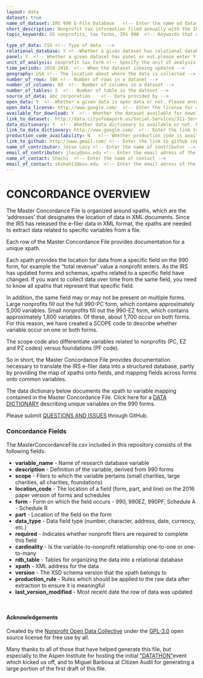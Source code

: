 ```yaml
---
layout: data  
dataset: true
name_of_dataset: IRS 990 E-File Database   <!-- Enter the name od dataset --> 
short_description: Nonprofit tax information filed annually with the IRS covering finances, program statements, governance, employement, and other topics.   <!-- Description of the dataset, what is the dataset all about  -->
topic_keywords: US nonprofits, tax forms, IRS 990  <!-- Keywords that depict your dataset  -->

type_of_data: CSV <!-- Type of data  -->
relational_database: Y <!--Whether a given dataset has relational database or not. Please enter Y for yes and N for no.  --> 
panel: Y  <!-- Whether a given dataset has panel or not.please enter Y for yes and N for no.  --> 
unit_of_analysis: nonprofit tax form <!-- Specify the unit of analysis -->
time_periods: 2010-2016  <!-- When the dataset isbeing updated -->
geography: USA <!-- The location about where the data is collected -->
number_of_rows: 58K	<!-- Number of rows in a dataset -->
number_of_columns: 60  <!-- Number of columns in a dataset -->
number_of_tables: 5  <!-- Number of table in the dataset -->
source_of_data: abc corporation    <!-- Data provided by -->
open_data: Y  <!--Whether a given data is open data or not. Please enter Y for yes and N for no.  --> 
open_data_license: http://www.google.com/  <!-- Enter the license for open data -->
available_for_download: Y  <!-- Whether the dataset available for download. Please enter Y for yes and N for no.  --> 
link_to_dataset:  http://data.cityofnewyork.us/Social-Services/311-Service-Requests-from-2010-to-Present/erm2-nwe9  <!-- Enter the link from where dataset can be downloaded. -->
data_dictionary: Y  <!-- Whether data dictionary is available or not. Please enter Y for yes and N for no.  --> 
link_to_data_dictionary: http://www.google.com/  <!-- Enter the link to downloaddata dictionary -->
production_code_availability: N   <!-- Whether production code is available or not. please enter Y for yes and N for no.  --> 
link_to_github: http://www.gmail.com/ <!-- Enter the link to github repository.  -->
name_of_contributor: Jesse Lecy <!-- Enter the name of contributor -->
email_of_contributor: jlecy@asu.edu <!-- Enter the email adress of the contributor -->
name_of_contact: Shachi  <!-- Enter the name of contact -->
email_of_contact: skshah11@asu.edu  <!-- Enter the email adress of the contact -->
---
```

<!-- Any othe information regarding the data  or a detailed description of data should be entered herre -->


# CONCORDANCE OVERVIEW

The Master Concordance File is organized around xpaths, which are the ‘addresses’ that designates the location of data in XML documents. Since the IRS has released the e-filer data in XML format, the xpaths are needed to extract data related to specific variables from a file.

Each row of the Master Concordance File provides documentation for a unique xpath.

Each xpath provides the location for data from a specific field on the 990 form, for example the “total revenue” value a nonprofit enters. As the IRS has updated forms and schemas, xpaths related to a specific field have changed. If you want to collect data over time from the same field, you need to know all xpaths that represent that specific field.

In addition, the same field may or may not be present on multiple forms. Large nonprofits fill out the full 990-PC form, which contains approximately 5,000 variables. Small nonprofits fill out the 990-EZ form, which contains approximately 1,800 variables. Of these, about 1,700 occur on both forms. For this reason, we have created a SCOPE code to describe whether variable occur on one or both forms.

The scope code also differentiate variables related to nonprofits (PC, EZ and PZ codes) versus foundations (PF code).

So in short, the Master Concordance File provides documentation necessary to translate the IRS e-filer data into a structured database, partly by providing the map of xpaths onto fields, and mapping fields across forms onto common variables.

The data dictionary below documents the xpath to variable mapping contained in the Master Concordance File. Click here for a [DATA DICTIONARY](https://nonprofit-open-data-collective.github.io/irs-efile-master-concordance-file/data_dictionary.html) describing unique variables on the 990 forms.

Please submit [QUESTIONS AND ISSUES](https://github.com/Nonprofit-Open-Data-Collective/irs-efile-master-concordance-file/issues/new) through GitHub.

### Concordance Fields

The MasterConcordanceFile.csv included in this repository consists of the following fields:

* **variable_name** - Name of research database variable
* **description** - Definition of the variable, derived from 990 forms
* **scope** - Filers to which the variable pertains (small charities, large charities, all charities, foundations)
* **location_code** - The location of a field (form, part, and line) on the 2016 paper version of forms and schedules
* **form** - Form on which the field occurs - 990, 990EZ, 990PF, Schedule A - Schedule R
* **part** - Location of the field on the form
* **data_type** - Data field type (number, character, address, date, currency, etc.)  
* **required** - Indicates whether nonprofit filers are required to complete this field  
* **cardinality** - Is the variable-to-nonprofit relationship one-to-one or one-to-many
* **rdb_table** - Tables for organizing the data into a relational database  
* **xpath** - XML address for the data
* **version** - The XSD schema version that the xpath belongs to
* **production_rule** - Rules which should be applied to the raw data after extraction to ensure it is meaningful
* **last_version_modified** - Most recent date the row of data was updated

<br>




#### Acknowledgements

Created by the [Nonprofit Open Data Collective](https://nonprofit-open-data-collective.github.io/) under the [GPL-3.0](https://opensource.org/licenses/GPL-3.0) open source license for free use by all.

Many thanks to all of those that have helped generate this file, but especially to the Aspen Institute for hosting the initial ["DATATHON"](https://www.aspeninstitute.org/blog-posts/aspen-institutes-program-philanthropy-social-innovation-psi-hosts-nonprofit-datathon/)event which kicked us off, and to Miguel Barbosa at Citizen Audit for generating a large portion of the first draft of this file. 

